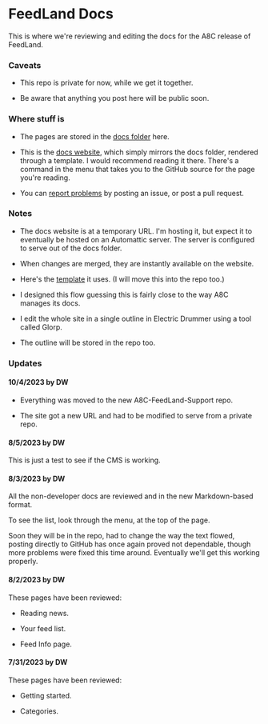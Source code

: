 # FeedLand Docs 

This is where we're reviewing and editing the docs for the A8C release of FeedLand. 

### Caveats

* This repo is private for now, while we get it together. 

* Be aware that anything you post here will be public soon. 

### Where stuff is

* The pages are stored in the <a href="https://github.com/scripting/a8c-FeedLand-Support/tree/main/docs">docs folder</a> here. 

* This is the <a href="https://docs.feedland.dev/">docs website</a>, which simply mirrors the docs folder, rendered through a template. I would recommend reading it there. There's a command in the menu that takes you to the GitHub source for the page you're reading. 

* You can <a href="https://github.com/scripting/a8c-FeedLand-Support/issues">report problems</a> by posting an issue, or post a pull request.

### Notes

* The docs website is at a temporary URL. I'm hosting it, but expect it to eventually be hosted on an Automattic server. The server is configured to serve out of the docs folder. 

* When changes are merged, they are instantly available on the website.

* Here's the <a href="https://s3.amazonaws.com/scripting.com/code/feedland/docswebsite/markdowntemplate.txt">template</a> it uses. (I will move this into the repo too.) 

* I designed this flow guessing this is fairly close to the way A8C manages its docs.

* I edit the whole site in a single outline in Electric Drummer using a tool called Glorp. 

* The outline will be stored in the repo too. 

### Updates

#### 10/4/2023 by DW 

* Everything was moved to the new A8C-FeedLand-Support repo. 

* The site got a new URL and had to be modified to serve from a private repo.

#### 8/5/2023 by DW

This is just a test to see if the CMS is working.

#### 8/3/2023 by DW 

All the non-developer docs are reviewed and in the new Markdown-based format. 

To see the list, look through the menu, at the top of the page.   

Soon they will be in the repo, had to change the way the text flowed, posting directly to GitHub has once again proved not dependable, though more problems were fixed this time around. Eventually we'll get this working properly. 

#### 8/2/2023 by DW 

These pages have been reviewed:  

* Reading news.

* Your feed list.

* Feed Info page.

#### 7/31/2023 by DW

These pages have been reviewed:  

* Getting started.

* Categories.

